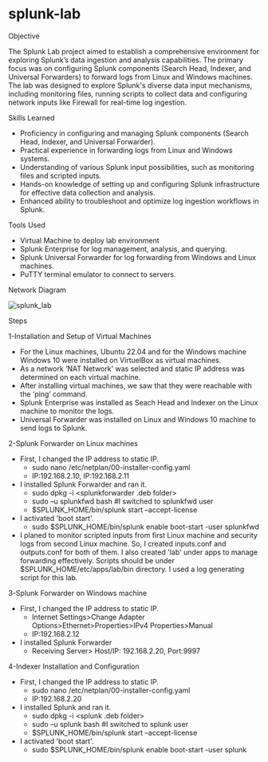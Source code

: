# splunk-lab

Objective

The Splunk Lab project aimed to establish a comprehensive environment for exploring Splunk’s data ingestion and analysis capabilities. The primary focus was on configuring Splunk components (Search Head, Indexer, and Universal Forwarders) to forward logs from Linux and Windows machines. The lab was designed to explore Splunk's diverse data input mechanisms, including monitoring files, running scripts to collect data and configuring network inputs like Firewall for real-time log ingestion.

Skills Learned

- Proficiency in configuring and managing Splunk components (Search Head, Indexer, and Universal Forwarder).
- Practical experience in forwarding logs from Linux and Windows systems.
- Understanding of various Splunk input possibilities, such as monitoring files and scripted inputs.
- Hands-on knowledge of setting up and configuring Splunk infrastructure for effective data collection and analysis.
- Enhanced ability to troubleshoot and optimize log ingestion workflows in Splunk.

Tools Used

- Virtual Machine to deploy lab environment
- Splunk Enterprise for log management, analysis, and querying.
- Splunk Universal Forwarder for log forwarding from Windows and Linux machines.
- PuTTY terminal emulator to connect to servers.

Network Diagram

![splunk_lab](https://github.com/user-attachments/assets/3ad378b2-500b-481a-ba74-b2f689f43fa5)

Steps

1-Installation and Setup of Virtual Machines
- For the Linux machines, Ubuntu 22.04 and for the Windows machine Windows 10 were installed on VirtuelBox as virtual machines.
- As a network ‘NAT Network' was selected and static IP address was determined on each virtual machine.
- After installing virtual machines, we saw that they were reachable with the ‘ping’ command.
- Splunk Enterprise was installed as Seach Head and Indexer on the Linux machine to monitor the logs.
- Universal Forwarder was installed on Linux and Windows 10 machine to send logs to Splunk.

2-Splunk Forwarder on Linux machines
- First, I changed the IP address to static IP.
  - sudo nano /etc/netplan/00-installer-config.yaml
  - IP:192.168.2.10, IP:192.168.2.11
- I installed Splunk Forwarder and ran it.
  - sudo dpkg -i <splunkforwarder .deb folder>
  - sudo –u splunkfwd bash #I switched to splunkfwd user
  - $SPLUNK_HOME/bin/splunk start –accept-license
- I activated 'boot start'.
  - sudo $SPLUNK_HOME/bin/splunk enable boot-start -user splunkfwd
- I planed to monitor scripted inputs from first Linux machine and security logs from second Linux machine. So, I created inputs.conf and outputs.conf for both of them. I also created 'lab' under apps to manage forwarding effectively. Scripts should be under $SPLUNK_HOME/etc/apps/lab/bin directory. I used a log generating script for this lab.

3-Splunk Forwarder on Windows machine
- First, I changed the IP address to static IP.
  - Internet Settings>Change Adapter Options>Ethernet>Properties>IPv4 Properties>Manual
  - IP:192.168.2.12
- I installed Splunk Forwarder
  - Receiving Server> Host/IP: 192.168.2.20, Port:9997

4-Indexer Installation and Configuration
- First, I changed the IP address to static IP.
  - sudo nano /etc/netplan/00-installer-config.yaml
  - IP:192.168.2.20
- I installed Splunk and ran it.
  - sudo dpkg -i <splunk .deb folder>
  - sudo –u splunk bash #I switched to splunk user
  - $SPLUNK_HOME/bin/splunk start –accept-license
- I activated 'boot start'.
  - sudo $SPLUNK_HOME/bin/splunk enable boot-start -user splunk
